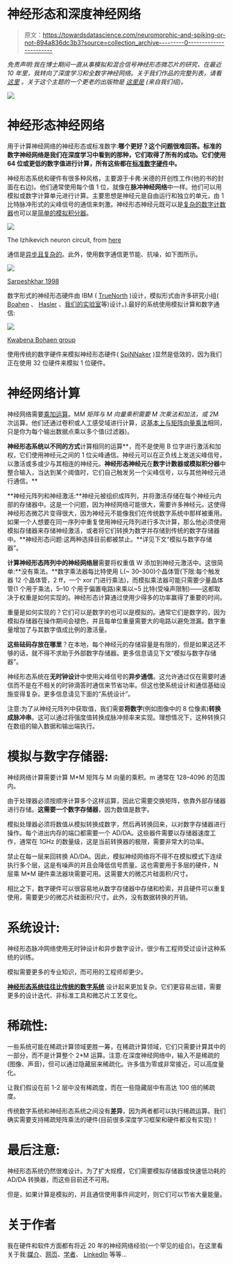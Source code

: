 # 神经形态和深度神经网络

> 原文：<https://towardsdatascience.com/neuromorphic-and-spiking-or-not-894a836dc3b3?source=collection_archive---------0----------------------->

*免责声明:我在博士期间一直从事模拟和混合信号神经形态微芯片的研究，在最近 10 年里，我转向了深度学习和全数字神经网络。关于我们作品的完整列表，请看* [*这里*](http://e-lab.github.io/html/publications.html) *。关于这个主题的一个更老的出版物是* [*这里是*](http://e-lab.github.io/data/papers/Frontiers_neuromorph_2012.pdf) *(来自我们组)。*

![](img/3652a1494da8a8d5c17b324561794085.png)

# **神经形态神经网络**

用于计算神经网络的神经形态或标准数字:**哪个更好？这个问题很难回答。标准的数字神经网络是我们在深度学习中看到的那种，它们取得了所有的成功。它们使用 64 位或更低的数字值进行计算，所有这些都在[标准数字硬件](https://medium.com/towards-data-science/hardware-for-deep-learning-8d9b03df41a)中。**

神经形态系统和硬件有很多种风格，主要源于卡弗·米德的开创性工作(他的书的封面在右边)。他们通常使用每个值 1 位，就像在**脉冲神经网络**中一样。他们可以用模拟或数字计算单元进行计算。主要思想是神经元是自由运行和独立的单元，由 1 比特脉冲形式的尖峰信号的通信来刺激。神经形态神经元既可以是[复杂的数字计数器](http://ieeexplore.ieee.org/document/1610778/)也可以是[简单的模拟积分器](http://e-lab.github.io/data/papers/jsscc2003-octopus.pdf)。

![](img/a13a9c78813fb62061522d001d645faa.png)

The Izhikevich neuron circuit, from [here](http://journal.frontiersin.org/article/10.3389/fnins.2011.00073/full)

通信是[异步且复杂的](http://e-lab.github.io/data/papers/neco07vogel.pdf)。此外，使用数字通信更节能、抗噪，如下图所示。

![](img/c8a0dfb3b52a8b98d612e18a1b070590.png)

[Sarpeshkhar 1998](http://www.mitpressjournals.org/doi/abs/10.1162/089976698300017052)

数字形式的神经形态硬件由 IBM ( [TrueNorth](http://www.research.ibm.com/articles/brain-chip.shtml) )设计，模拟形式由许多研究小组( [Boahen](https://web.stanford.edu/group/brainsinsilicon/boahen.html) 、 [Hasler](https://www.ece.gatech.edu/faculty-staff-directory/jennifer-o-hasler) 、[我们的实验室](http://e-lab.github.io/index.html)等)设计。).最好的系统使用模拟计算和数字通信:

![](img/55b7517a308c35385353515524be84dc.png)

[Kwabena Bohaen group](https://ia600206.us.archive.org/11/items/Redwood_Center_2016_03_23_Kwabena_Boahen/Redwood_Seminar_2016_03_23_Kwabena_Boahen.pdf)

使用传统的数字硬件来模拟神经形态硬件( [SpiNNaker](http://apt.cs.manchester.ac.uk/projects/SpiNNaker/) )显然是低效的，因为我们正在使用 32 位硬件来模拟 1 位硬件。

# 神经网络计算

神经网络需要[乘加运算](https://mattmazur.com/2015/03/17/a-step-by-step-backpropagation-example/)。M*M 矩阵与 M 向量乘积需要 M 次乘法和加法，或 2*M 次运算。他们还通过卷积或人工感受域进行计算，这[基本上与矩阵向量乘法](http://colah.github.io/posts/2014-07-Understanding-Convolutions/)相同，只是你为每个输出数据点乘以多个值(过滤器)。

**神经形态系统以不同的方式**计算相同的运算**，而不是使用 B 位字进行激活和加权，它们使用神经元之间的 1 位尖峰通信。神经元可以在正负线上发送尖峰信号，以激活或多或少与其相连的神经元。**神经形态神经元**在**数字计数器或模拟积分器**中整合输入，当达到某个阈值时，它们自己触发另一个尖峰信号，以与其他神经元进行通信。**

**神经元阵列和神经激活:**神经元被组织成阵列，并将激活存储在每个神经元内部的存储器中。这是一个问题，因为神经网络可能很大，需要许多神经元。这使得神经形态微芯片变得很大，因为神经元不能像我们在传统数字系统中那样被重用。如果一个人想要在同一序列中重复使用神经元阵列进行多次计算，那么他必须使用模拟存储器来存储神经激活，或者将它们转换为数字并存储到传统的数字存储器中。**神经形态问题:这两种选择目前都被禁止。**详见下文“模拟与数字存储器”。

**计算神经形态阵列中的神经网络层**需要将权重值 W 添加到神经元激活中。这很简单:**没有乘法。**数字乘法器每比特使用 L(~ 30–300)个晶体管(下限:每个触发器 12 个晶体管，2 ff，一个 xor 门进行乘法)，而模拟乘法器可能只需要少量晶体管(1 个用于乘法，5–10 个用于偏置电路)来乘以~5 比特(受噪声限制)——这都取决于权重是如何实现的。神经形态计算通过使用少得多的功率赢得了重要的时间。

重量是如何实现的？它们可以是数字的也可以是模拟的。通常它们是数字的，因为模拟存储器在操作期间会褪色，并且每单位重量需要大的电路以避免泄漏。数字重量增加了与其数字值成比例的激活量。

**这些砝码存放在哪里**？在本地，每个神经元的存储容量是有限的，但是如果这还不够的话，就不得不求助于外部数字存储器。更多信息请见下文“模拟与数字存储器”。

神经形态系统在**无时钟设计**中使用尖峰信号的**异步通信**。这允许通过仅在需要时通信而不是在不相关的时钟滴答时通信来节省功率。但这也使系统设计和通信基础设施变得复杂。更多信息请见下面的“系统设计”。

注意:为了从神经元阵列中获取值，我们需要**将数字**(例如图像中的 8 位像素)**转换成脉冲串**。这可以通过将强度值转换成脉冲频率来实现。理想情况下，这种转换只在数组的输入数据和输出端执行。

# **模拟与数字存储器:**

神经网络计算需要计算 M*M 矩阵与 M 向量的乘积。m 通常在 128–4096 的范围内。

由于处理器必须按顺序计算多个这样运算，因此它需要交换矩阵，依靠外部存储器进行存储。**这需要一个数字存储器**，因为数值是数字。

模拟处理器必须将数值从模拟转换成数字，然后再转换回来，以对数字存储器进行操作。每个进出内存的端口都需要一个 AD/DA。这些器件需要以存储器速度工作，通常在 1GHz 的数量级，这是当前转换器的极限，需要非常大的功率。

禁止在每一层来回转换 AD/DA。因此，模拟神经网络将不得不在模拟模式下连续执行多个层，这是有噪声的并且会降低信号质量。这也需要用于多层的硬件，N 层乘 M*M 硬件乘法器块需要可用。这需要大的微芯片硅面积/尺寸。

相比之下，数字硬件可以很容易地从数字存储器中存储和检索，并且硬件可以重复使用，需要更少的微芯片硅面积/尺寸。此外，没有数据转换的开销。

# **系统设计:**

神经形态脉冲网络使用无时钟设计和异步数字设计。很少有工程师受过设计这种系统的训练。

模拟需要更多的专业知识，而可用的工程师却更少。

[**神经形态系统往往比传统的数字系统**](http://journal.frontiersin.org/article/10.3389/fnins.2011.00073/full) 设计起来更加复杂。它们更容易出错，需要更多的设计迭代、非标准工具和微芯片工艺变化。

# 稀疏性:

一些系统可能在稀疏计算领域更胜一筹，在稀疏计算领域，它们只需要计算其中的一部分，而不是计算整个 2*M 运算。注意:在深度神经网络中，输入不是稀疏的(图像、声音)，但可以通过隐藏层来稀疏化。许多值为零或非常接近，可以高度量化。

让我们假设在前 1-2 层中没有稀疏度，而在一些隐藏层中有高达 100 倍的稀疏度。

传统数字系统和神经形态系统之间没有**差异**，因为两者都可以执行稀疏运算。我们确实需要支持稀疏矩阵乘法的硬件(目前很多深度学习框架和硬件都没有实现)！

# 最后注意:

神经形态系统仍然很难设计。为了扩大规模，它们需要模拟存储器或快速低功耗的 AD/DA 转换器，而这些目前还不可用。

但是，如果计算是模拟的，并且通信使用事件间定时，则它们可以节省大量能量。

# 关于作者

我在硬件和软件方面都有将近 20 年的神经网络经验(一个罕见的组合)。在这里看关于我:[媒介](https://medium.com/@culurciello/)、[网页](https://e-lab.github.io/html/contact-eugenio-culurciello.html)、[学者](https://scholar.google.com/citations?user=SeGmqkIAAAAJ)、 [LinkedIn](https://www.linkedin.com/in/eugenioculurciello/) 等等…